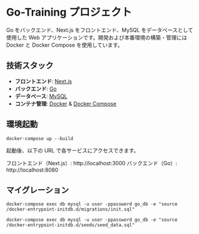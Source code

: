 # Go-Training プロジェクト

Go をバックエンド、Next.js をフロントエンド、MySQL をデータベースとして使用した Web アプリケーションです。開発および本番環境の構築・管理には Docker と Docker Compose を使用しています。

## 技術スタック

- **フロントエンド**: [Next.js](https://nextjs.org/)
- **バックエンド**: [Go](https://golang.org/)
- **データベース**: [MySQL](https://www.mysql.com/)
- **コンテナ管理**: [Docker](https://www.docker.com/) & [Docker Compose](https://docs.docker.com/compose/)

## 環境起動

```
docker-compose up --build
```

起動後、以下の URL で各サービスにアクセスできます。

フロントエンド（Next.js）: http://localhost:3000
バックエンド（Go）: http://localhost:8080

## マイグレーション

```
docker-compose exec db mysql -u user -ppassword go_db -e "source /docker-entrypoint-initdb.d/migrations/init.sql"
```

```
docker-compose exec db mysql -u user -ppassword go_db -e "source /docker-entrypoint-initdb.d/seeds/seed_data.sql"
```
